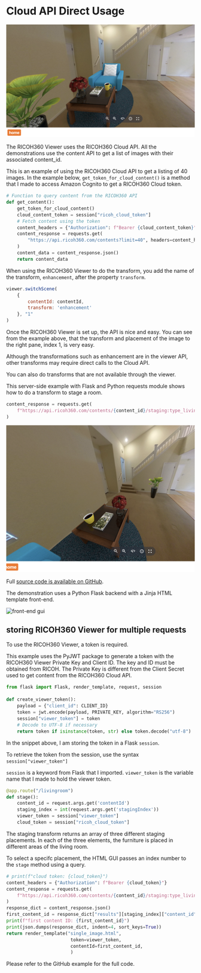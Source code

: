 # Cloud API Direct Usage

![blue couch](images/cloudapi/blue_couch_plant.png)

The RICOH360 Viewer uses the RICOH360 Cloud API.
All the demonstrations use the content API to get a list
of images with their associated content_id.

This is an example of using the RICOH360 Cloud API to get
a listing of
40 images.  In the example below, `get_token_for_cloud_content()` is
a method that I made to access Amazon Cognito to get a RICOH360
Cloud token.

```python
# Function to query content from the RICOH360 API
def get_content():
    get_token_for_cloud_content()
    cloud_content_token = session["ricoh_cloud_token"]
    # Fetch content using the token
    content_headers = {"Authorization": f"Bearer {cloud_content_token}"}
    content_response = requests.get(
        "https://api.ricoh360.com/contents?limit=40", headers=content_headers
    )
    content_data = content_response.json()
    return content_data
```

When using the RICOH360 Viewer to do the transform, you
add the name of the transform, `enhancement`, after the property `transform`.

```javascript
viewer.switchScene(
    {
        contentId: contentId,
        transform: 'enhancement'
    }, "1"
)
```

Once the RICOH360 Viewer is set up, the API is nice and easy.
You can see from the example above, that the transform and placement
of the image to the right pane, index 1, is very easy.

Although the transformations such as enhancement are
in the viewer API, other transforms may require direct calls
to the Cloud API.

You can also do transforms that are not available through the
viewer.

This server-side example with Flask and Python requests module
shows how to do a transform to stage a room.

```python
content_response = requests.get(
    f"https://api.ricoh360.com/contents/{content_id}/staging:type_living_room", headers=content_headers
)
```

![corner placement](images/cloudapi/corner_placement.png)

Full [source code is available on GitHub](https://github.com/theta360developers/oppkey-ricoh-viewer-demo-basic/tree/main/tutorial/practice/staging).

The demonstration uses a Python Flask backend with a Jinja HTML template
front-end.

![front-end gui](images/cloudapi/main_gui.png)

## storing RICOH360 Viewer for multiple requests

To use the RICOH360 Viewer, a token is required.

This example uses the PyJWT package to generate a token
with the RICOH360 Viewer Private Key and Client ID.  The key and ID
must be obtained
from RICOH.  The Private Key is different from the Client Secret
used to get content from the RICOH360 Cloud API.

```python
from flask import Flask, render_template, request, session

def create_viewer_token():
    payload = {"client_id": CLIENT_ID}
    token = jwt.encode(payload, PRIVATE_KEY, algorithm="RS256")
    session["viewer_token"] = token
    # Decode to UTF-8 if necessary
    return token if isinstance(token, str) else token.decode("utf-8")
```

In the snippet above, I am storing the token in a Flask `session`.

To retrieve the token from the session, use the syntax `session["viewer_token"]`

`session` is a keyword from Flask that I imported.  `viewer_token` is the
variable name that I made to  hold the viewer token.

```python
@app.route("/livingroom")
def stage():
    content_id = request.args.get('contentId')
    staging_index = int(request.args.get('stagingIndex'))
    viewer_token = session["viewer_token"]
    cloud_token = session["ricoh_cloud_token"]
```

The staging transform returns an array of three different staging
placements.  In each of the three elements, the furniture is
placed in different areas of the living room.

To select a specifc placement, the HTML GUI passes an index
number to the `stage` method using a query.

```python
# print(f"cloud token: {cloud_token}")
content_headers = {"Authorization": f"Bearer {cloud_token}"}
content_response = requests.get(
    f"https://api.ricoh360.com/contents/{content_id}/staging:type_living_room", headers=content_headers
)
response_dict = content_response.json()
first_content_id = response_dict["results"][staging_index]["content_id"]
print(f"first content ID: {first_content_id}")
print(json.dumps(response_dict, indent=4, sort_keys=True))
return render_template("single_image.html",
                        token=viewer_token,
                        contentId=first_content_id,
                        )
```

Please refer to the GitHub example for the full code.
